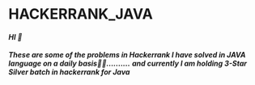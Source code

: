# HACKERRANK_JAVA
#### ***HI 👋***
***These are some of the problems in Hackerrank I have solved in JAVA language on a daily basis👨‍💻..........***
***and currently I am holding 3-Star Silver batch in hackerrank for Java***
